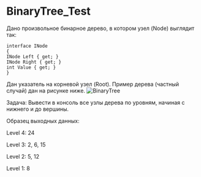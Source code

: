 # BinaryTree_Test
Дано произвольное бинарное дерево, в котором узел (Node) выглядит так:

  ```
  interface INode
  {
  INode Left { get; }
  INode Right { get; }
  int Value { get; }
  }
  ```

Дан указатель на корневой узел (Root). Пример дерева (частный случай) дан на рисунке ниже.
![BinaryTree](https://user-images.githubusercontent.com/102696246/169711975-d5d32a79-a0ed-4294-8534-90670a76f3c1.png)

Задача:
Вывести в консоль все узлы дерева по уровням, начиная с нижнего и до вершины. 

Образец выходных данных:

Level 4: 24

Level 3: 2, 6, 15

Level 2: 5, 12

Level 1: 8 
